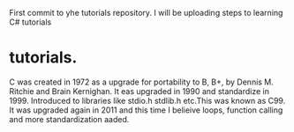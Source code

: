 First commit to yhe tutorials repository. I will be uploading steps to learning C# tutorials
# tutorials.
C was created in 1972 as a upgrade for portability to B, B+, by Dennis M. Ritchie and Brain Kernighan. It eas upgraded in 1990 and standardize in 1999. Introduced to libraries like stdio.h stdlib.h etc.This was known as C99. It was upgraded again in 2011 and this time I belieive loops, function calling and more standardization aaded.
